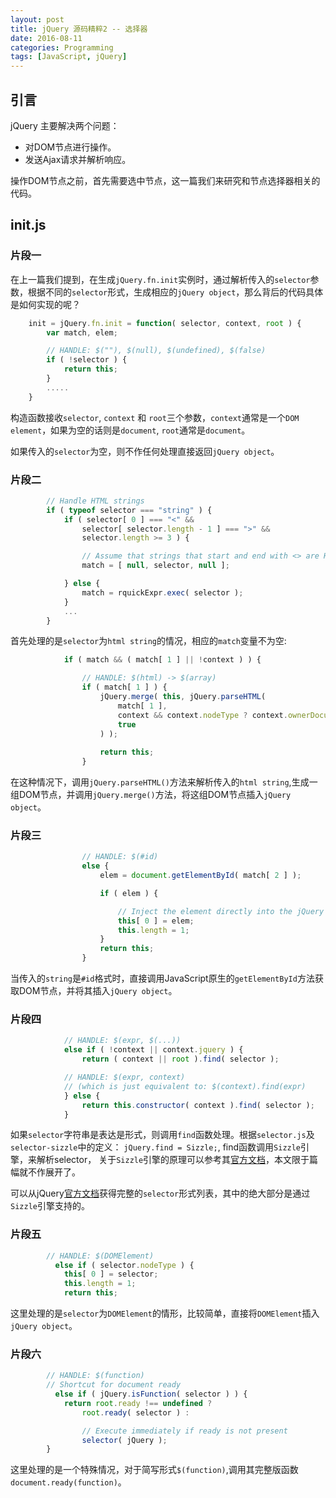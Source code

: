 ```yaml
---
layout: post
title: jQuery 源码精粹2 -- 选择器
date: 2016-08-11
categories: Programming
tags: [JavaScript, jQuery]
---
```


## 引言

jQuery 主要解决两个问题：

* 对DOM节点进行操作。
* 发送Ajax请求并解析响应。

操作DOM节点之前，首先需要选中节点，这一篇我们来研究和节点选择器相关的代码。

<!--more-->

## init.js

### 片段一

在上一篇我们提到，在生成`jQuery.fn.init`实例时，通过解析传入的`selector`参数，根据不同的`selector`形式，生成相应的`jQuery object`，那么背后的代码具体是如何实现的呢？

```javascript
	init = jQuery.fn.init = function( selector, context, root ) {
		var match, elem;

		// HANDLE: $(""), $(null), $(undefined), $(false)
		if ( !selector ) {
			return this;
		}
		.....
	}
```
构造函数接收`selector`, `context` 和 `root`三个参数，`context`通常是一个`DOM element`，如果为空的话则是`document`, `root`通常是`document`。

如果传入的`selector`为空，则不作任何处理直接返回`jQuery object`。

### 片段二

```javascript
		// Handle HTML strings
		if ( typeof selector === "string" ) {
			if ( selector[ 0 ] === "<" &&
				selector[ selector.length - 1 ] === ">" &&
				selector.length >= 3 ) {

				// Assume that strings that start and end with <> are HTML and skip the regex check
				match = [ null, selector, null ];

			} else {
				match = rquickExpr.exec( selector );
			}
			...
		}
```

首先处理的是`selector`为`html string`的情况，相应的`match`变量不为空:

```javascript
			if ( match && ( match[ 1 ] || !context ) ) {

				// HANDLE: $(html) -> $(array)
				if ( match[ 1 ] ) {
					jQuery.merge( this, jQuery.parseHTML(
						match[ 1 ],
						context && context.nodeType ? context.ownerDocument || context : document,
						true
					) );
					
					return this;
				} 
```
在这种情况下，调用`jQuery.parseHTML()`方法来解析传入的`html string`,生成一组DOM节点，并调用`jQuery.merge()`方法，将这组DOM节点插入`jQuery object`。

### 片段三

```javascript
				// HANDLE: $(#id)
				else {
					elem = document.getElementById( match[ 2 ] );

					if ( elem ) {

						// Inject the element directly into the jQuery object
						this[ 0 ] = elem;
						this.length = 1;
					}
					return this;
				}


```
当传入的`string`是`#id`格式时，直接调用JavaScript原生的`getElementById`方法获取DOM节点，并将其插入`jQuery object`。

### 片段四

```javascript
			// HANDLE: $(expr, $(...))
			else if ( !context || context.jquery ) {
				return ( context || root ).find( selector );

			// HANDLE: $(expr, context)
			// (which is just equivalent to: $(context).find(expr)
			} else {
				return this.constructor( context ).find( selector );
			}
```

如果`selector`字符串是表达是形式，则调用`find`函数处理。根据`selector.js`及`selector-sizzle`中的定义： `jQuery.find = Sizzle;`, find函数调用`Sizzle`引擎，来解析selector， 关于`Sizzle`引擎的原理可以参考其[官方文档](https://sizzlejs.com)，本文限于篇幅就不作展开了。

可以从jQuery[官方文档](https://api.jquery.com/category/selectors/)获得完整的`selector`形式列表，其中的绝大部分是通过`Sizzle`引擎支持的。

### 片段五

```javascript
		// HANDLE: $(DOMElement)
		  else if ( selector.nodeType ) {
			this[ 0 ] = selector;
			this.length = 1;
			return this;

```
这里处理的是`selector`为`DOMElement`的情形，比较简单，直接将`DOMElement`插入`jQuery object`。

### 片段六

```javascript
		// HANDLE: $(function)
		// Shortcut for document ready
		  else if ( jQuery.isFunction( selector ) ) {
			return root.ready !== undefined ?
				root.ready( selector ) :

				// Execute immediately if ready is not present
				selector( jQuery );
		}
```
这里处理的是一个特殊情况，对于简写形式`$(function)`,调用其完整版函数`document.ready(function)`。